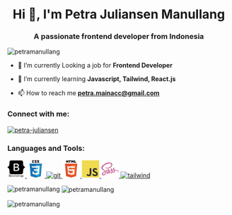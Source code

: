<h1 align="center">Hi 👋, I'm Petra Juliansen Manullang</h1>
<h3 align="center">A passionate frontend developer from Indonesia</h3>

<p align="left"> <img src="https://komarev.com/ghpvc/?username=petramanullang&label=Profile%20views&color=ff0505&style=flat-square" alt="petramanullang" /> </p>

- 🔭 I’m currently Looking a job for **Frontend Developer**

- 🌱 I’m currently learning **Javascript, Tailwind, React.js**

- 📫 How to reach me **petra.mainacc@gmail.com**

<h3 align="left">Connect with me:</h3>
<p align="left">
<a href="https://linkedin.com/in/petra-juliansen" target="blank"><img align="center" src="https://raw.githubusercontent.com/rahuldkjain/github-profile-readme-generator/master/src/images/icons/Social/linked-in-alt.svg" alt="petra-juliansen" height="30" width="40" /></a>
</p>

<h3 align="left">Languages and Tools:</h3>
<p align="left"> <a href="https://getbootstrap.com" target="_blank" rel="noreferrer"> <img src="https://raw.githubusercontent.com/devicons/devicon/master/icons/bootstrap/bootstrap-plain-wordmark.svg" alt="bootstrap" width="40" height="40"/> </a> <a href="https://www.w3schools.com/css/" target="_blank" rel="noreferrer"> <img src="https://raw.githubusercontent.com/devicons/devicon/master/icons/css3/css3-original-wordmark.svg" alt="css3" width="40" height="40"/> </a> <a href="https://git-scm.com/" target="_blank" rel="noreferrer"> <img src="https://www.vectorlogo.zone/logos/git-scm/git-scm-icon.svg" alt="git" width="40" height="40"/> </a> <a href="https://www.w3.org/html/" target="_blank" rel="noreferrer"> <img src="https://raw.githubusercontent.com/devicons/devicon/master/icons/html5/html5-original-wordmark.svg" alt="html5" width="40" height="40"/> </a> <a href="https://developer.mozilla.org/en-US/docs/Web/JavaScript" target="_blank" rel="noreferrer"> <img src="https://raw.githubusercontent.com/devicons/devicon/master/icons/javascript/javascript-original.svg" alt="javascript" width="40" height="40"/> </a> <a href="https://sass-lang.com" target="_blank" rel="noreferrer"> <img src="https://raw.githubusercontent.com/devicons/devicon/master/icons/sass/sass-original.svg" alt="sass" width="40" height="40"/> </a> <a href="https://tailwindcss.com/" target="_blank" rel="noreferrer"> <img src="https://www.vectorlogo.zone/logos/tailwindcss/tailwindcss-icon.svg" alt="tailwind" width="40" height="40"/> </a> </p>

<p><img align="left" src="https://github-readme-stats.vercel.app/api/top-langs?username=petramanullang&show_icons=true&locale=en&layout=compact" alt="petramanullang" /></p>

<p>&nbsp;<img align="center" src="https://github-readme-stats.vercel.app/api?username=petramanullang&show_icons=true&locale=en" alt="petramanullang" /></p>

<p><img align="center" src="https://github-readme-streak-stats.herokuapp.com/?user=petramanullang&" alt="petramanullang" /></p>
